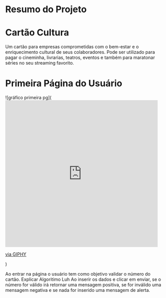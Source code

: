 # Resumo do Projeto


# Cartão Cultura
Um cartão para empresas comprometidas com o bem-estar e o enriquecimento cultural de seus colaboradores.
Pode ser utilizado para pagar o cineminha, livrarias, teatros, eventos e também para maratonar séries no seu streaming favorito.

#  Primeira Página do Usuário
![gráfico primeira pg](<iframe src="https://giphy.com/embed/ewFGwVhoSgrMjtnZwR" width="480" height="462" frameBorder="0" class="giphy-embed" allowFullScreen></iframe><p><a href="https://giphy.com/gifs/ewFGwVhoSgrMjtnZwR">via GIPHY</a></p>)

Ao entrar na página o usuário tem como objetivo validar o número do cartão.
Explicar Algoritimo Luh
Ao inserir os dados e clicar em enviar, se o número for válido irá retornar uma mensagem positiva, se for inválido uma mensagem negativa e se nada for inserido uma mensagem de alerta.